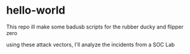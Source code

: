 # hello-world
This repo ill make some badusb scripts for the rubber ducky and flipper zero

using these attack vectors, I'll analyze the incidents from a SOC Lab